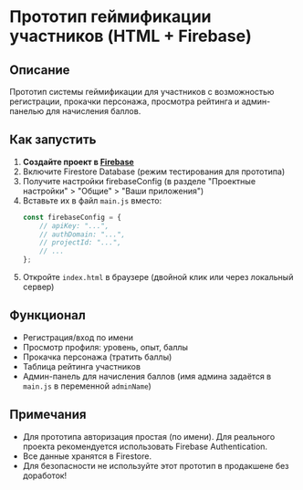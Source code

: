# Прототип геймификации участников (HTML + Firebase)

## Описание

Прототип системы геймификации для участников с возможностью регистрации, прокачки персонажа, просмотра рейтинга и админ-панелью для начисления баллов.

## Как запустить

1. **Создайте проект в [Firebase](https://console.firebase.google.com/)**
2. Включите Firestore Database (режим тестирования для прототипа)
3. Получите настройки firebaseConfig (в разделе "Проектные настройки" > "Общие" > "Ваши приложения")
4. Вставьте их в файл `main.js` вместо:
   ```js
   const firebaseConfig = {
       // apiKey: "...",
       // authDomain: "...",
       // projectId: "...",
       // ...
   };
   ```
5. Откройте `index.html` в браузере (двойной клик или через локальный сервер)

## Функционал
- Регистрация/вход по имени
- Просмотр профиля: уровень, опыт, баллы
- Прокачка персонажа (тратить баллы)
- Таблица рейтинга участников
- Админ-панель для начисления баллов (имя админа задаётся в `main.js` в переменной `adminName`)

## Примечания
- Для прототипа авторизация простая (по имени). Для реального проекта рекомендуется использовать Firebase Authentication.
- Все данные хранятся в Firestore.
- Для безопасности не используйте этот прототип в продакшене без доработок! 